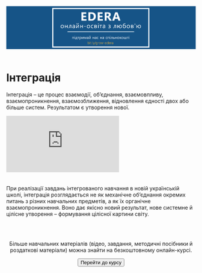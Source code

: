 <div align="center">
<a href="https://biggggidea.com/project/edera-onlajn-osvita-z-lyubovyu/" target="_blank"><img src="000.png" width="1000" /></a>
</div>
<br>

<h1>Інтеграція</h1>

<p>Інтеграція – це процес взаємодії, об’єднання, взаємовпливу, взаємопроникнення, взаємозближення, відновлення єдності двох або більше систем. Результатом є утворення нової.</p>
<div class="embed-responsive embed-responsive-16by9">
<iframe class="embed-responsive-item" src="https://www.youtube.com/embed/UGg4DZ1C464" frameborder="0" allowfullscreen></iframe>
</div>
<br>
<p>При реалізації завдань інтегрованого навчання в новій українській школі, інтеграція розглядається не як механічне об’єднання окремих питань з різних навчальних предметів, а як їх органічне взаємопроникнення. Воно дає якісно новий результат, нове системне й цілісне утворення – формування цілісної картини світу.</p>
	<br>
<div class="eoz-text">
	<br>
	<p align="center">Більше навчальних матеріалів (відео, завдання, методичні посібники й роздаткові матеріали) можна знайти на безкоштовному онлайн-курсі.</p>
<p><center><a href="https://courses.ed-era.com/courses/course-v1:MON-EDERA-OSVITORIA+ST101+st101/about" target="_blank"><button type="button" class="btn btn-primary" aria-haspopup="true" aria-expanded="false">Перейти до курсу</button></a></center></p>
</div>